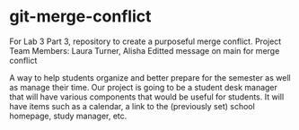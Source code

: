 # git-merge-conflict
For Lab 3 Part 3, repository to create a purposeful merge conflict.
Project Team Members: Laura Turner, Alisha 
Editted message on main for merge conflict

A way to help students organize and better prepare for the semester as well as manage their time. 
Our project is going to be a student desk manager that will have various components that would be useful for students. It will have items such as a calendar, a link to the (previously set) school homepage, study manager, etc. 
